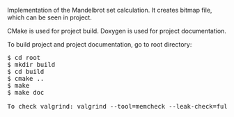 Implementation of the Mandelbrot set calculation. It creates bitmap file, which
can be seen in project.

CMake is used for project build. Doxygen is used for project documentation.

To build project and project documentation, go to root directory:
<pre>
$ cd root
$ mkdir build
$ cd build
$ cmake ..
$ make
$ make doc

To check valgrind: valgrind --tool=memcheck --leak-check=full --show-leak-kinds=all ./mandelbrot
